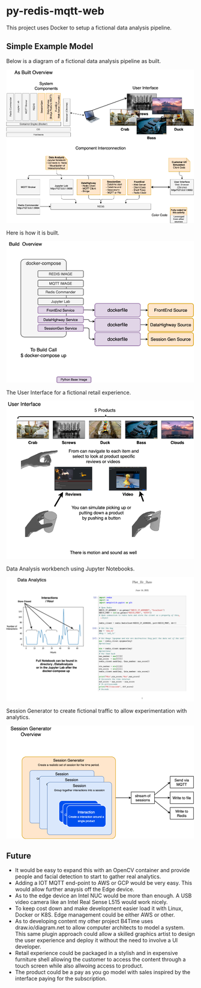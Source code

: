 # py-redis-mqtt-web
This project uses Docker to setup a fictional data analysis pipeline.

## Simple Example Model
Below is a diagram of a fictional data analysis pipeline as built.

<img src="/assets/Overview-As Built Overview.png?raw=true" alt="drawing" width="500"/>

Here is how it is built.

<img src="/assets/Overview-Build.png?raw=true" alt="drawing" width="500"/>

The User Interface for a fictional retail experience.

<img src="/assets/Overview-User Interface.png?raw=true" alt="drawing" width="500"/>

Data Analysis workbench using Jupyter Notebooks.

<img src="/assets/Overview-DataAnalysis.png?raw=true" alt="drawing" width="500"/>

Session Generator to create fictional traffic to allow experimentation with analytics.

<img src="/assets/Overview-Session Generator.png?raw=true" alt="drawing" width="500"/>

## Future

 * It would be easy to expand this with an OpenCV container and provide people and facial detection to start to gather real analytics.
 * Adding a IOT MQTT end-point to AWS or GCP would be very easy. This would allow further anaysis off the Edge device.
 * As to the edge device an Intel NUC would be more than enough. A USB video camera like an Intel Real Sense L515 would work nicely.
 * To keep cost down and make development easier load it with Linux, Docker or K8S. Edge management could be either AWS or other.
 * As to developing content my other project B4Time uses draw.io/diagram.net to allow computer architects to model a system.  This same plugin approach could allow a skilled graphics artist to design the user experience and deploy it without the need to involve a UI developer.
 * Retail experience could be packaged in a stylish and in expensive furniture shell allowing the customer to access the content through a touch screen while also allwoing access to product. 
 * The product could be a pay as you go model with sales inspired by the interface paying for the subscription.












